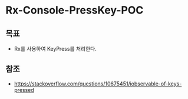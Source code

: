 # Rx-Console-PressKey-POC

## 목표
- Rx를 사용하여 KeyPress를 처리한다.

## 참조
- https://stackoverflow.com/questions/10675451/iobservable-of-keys-pressed